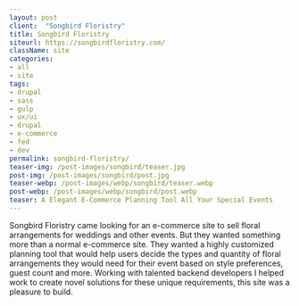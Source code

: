 ```yaml
---
layout: post
client:  "Songbird Floristry"
title: Songbird Floristry 
siteurl: https://songbirdfloristry.com/
className: site
categories:
- all
- site
tags:
- drupal
- sass
- gulp
- ux/ui
- drupal
- e-commerce
- fed
- dev
permalink: songbird-floristry/
teaser-img: /post-images/songbird/teaser.jpg
post-img: /post-images/songbird/post.jpg
teaser-webp: /post-images/webp/songbird/teaser.webp
post-webp: /post-images/webp/songbird/post.webp
teaser: A Elegant E-Commerce Planning Tool All Your Special Events
---
```

Songbird Floristry came looking for an e-commerce site to sell floral arrangements for weddings and other events. But they wanted something more than a normal e-commerce site. They wanted a highly customized planning tool that would help users decide the types and quantity of floral arrangements they would need for their event based on style preferences, guest count and more. Working with talented backend developers I helped work to create novel solutions for these unique requirements, this site was a pleasure to build.

